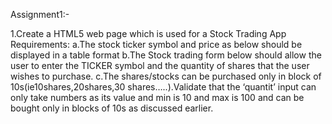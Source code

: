 Assignment1:-


1.Create a HTML5 web page which is used for a Stock Trading App
Requirements:
    a.The stock ticker symbol and price as below should be displayed in a table format
    b.The Stock trading form below should allow the user to enter the TICKER symbol and the
    quantity of shares that the user wishes to purchase.
    c.The shares/stocks can be purchased only in block of 10s(ie10shares,20shares,30
    shares…..).Validate that the ‘quantit’ input can only take numbers as its value and min is 10
    and max is 100 and can be bought only in blocks of 10s as discussed earlier.
